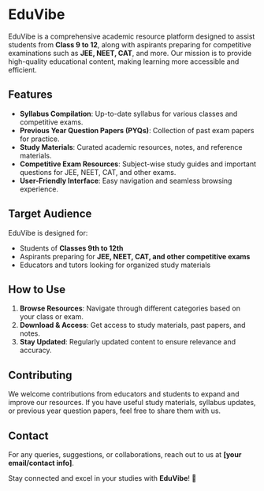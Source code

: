 # EduVibe

EduVibe is a comprehensive academic resource platform designed to assist students from **Class 9 to 12**, along with aspirants preparing for competitive examinations such as **JEE, NEET, CAT**, and more. Our mission is to provide high-quality educational content, making learning more accessible and efficient.

## Features

- **Syllabus Compilation**: Up-to-date syllabus for various classes and competitive exams.
- **Previous Year Question Papers (PYQs)**: Collection of past exam papers for practice.
- **Study Materials**: Curated academic resources, notes, and reference materials.
- **Competitive Exam Resources**: Subject-wise study guides and important questions for JEE, NEET, CAT, and other exams.
- **User-Friendly Interface**: Easy navigation and seamless browsing experience.

## Target Audience

EduVibe is designed for:
- Students of **Classes 9th to 12th**
- Aspirants preparing for **JEE, NEET, CAT, and other competitive exams**
- Educators and tutors looking for organized study materials

## How to Use

1. **Browse Resources**: Navigate through different categories based on your class or exam.
2. **Download & Access**: Get access to study materials, past papers, and notes.
3. **Stay Updated**: Regularly updated content to ensure relevance and accuracy.

## Contributing

We welcome contributions from educators and students to expand and improve our resources. If you have useful study materials, syllabus updates, or previous year question papers, feel free to share them with us.

## Contact

For any queries, suggestions, or collaborations, reach out to us at **[your email/contact info]**.

Stay connected and excel in your studies with **EduVibe**! 🚀

